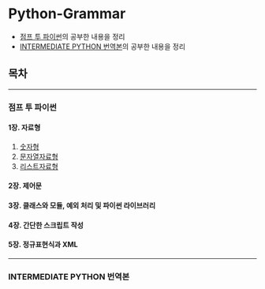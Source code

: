 # __Python-Grammar__

* [점프 투 파이썬](https://wikidocs.net/book/1)의 공부한 내용을 정리
* [INTERMEDIATE PYTHON 번역본](https://ddanggle.gitbooks.io/interpy-kr/content/)의 공부한 내용을 정리


## 목차
---
### 점프 투 파이썬

#### 1장. 자료형
1. [숫자형][Study01]
2. [문자열자료형][Study02]
3. [리스트자료형][Study03]

#### 2장. 제어문

#### 3장. 클래스와 모듈, 예외 처리 및 파이썬 라이브러리

#### 4장. 간단한 스크립트 작성

#### 5장. 정규표현식과 XML

* * *
### INTERMEDIATE PYTHON 번역본












[Study01]:https://github.com/lainrose/Python-Grammar/Study/01_data_type_number.md
[Study02]:https://github.com/lainrose/Python-Grammar/Study/02_data_type_string.md
[Study03]:https://github.com/lainrose/Python-Grammar/Study/03_data_type_list.md